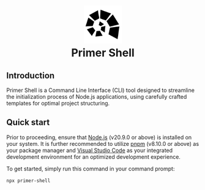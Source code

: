 <h1 align="center">
	<div align="center">
		<picture>
  			<source media="(prefers-color-scheme: dark)" srcset="https://raw.githubusercontent.com/thepeterkovacs/primer-shell/main/assets/shell-white.png">
  			<img src="https://raw.githubusercontent.com/thepeterkovacs/primer-shell/main/assets/shell-black.png" width="100" alt="Primer Shell logo">
		</picture>
	</div>
	Primer Shell
</h1>

## Introduction

Primer Shell is a Command Line Interface (CLI) tool designed to streamline the initialization process of Node.js applications, using carefully crafted templates for optimal project structuring.

## Quick start

Prior to proceeding, ensure that [Node.js](https://nodejs.org/en) (v20.9.0 or above) is installed on your system. It is further recommended to utilize [pnpm](https://pnpm.io/installation) (v8.10.0 or above) as your package manager and [Visual Studio Code](https://code.visualstudio.com) as your integrated development environment for an optimized development experience.

To get started, simply run this command in your command prompt:

```bash
npx primer-shell
```
